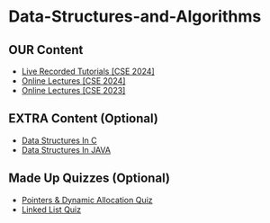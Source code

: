 # Data-Structures-and-Algorithms

## OUR Content

- [Live Recorded Tutorials [CSE 2024]](https://www.youtube.com/playlist?list=PLaL_BACw3AaGDbYpq62drcxXSs0Yi953M)
- [Online Lectures [CSE 2024]](https://www.youtube.com/playlist?list=PLaL_BACw3AaELgPD82WGaMNIMUmvHVRcF)
- [Online Lectures [CSE 2023]](https://youtube.com/playlist?list=PLxwbQuwnqw4dXLl_fWfjfn-zoFlvWUIpv)

## EXTRA Content (Optional)

- [Data Structures In C](https://youtube.com/playlist?list=PLoK2Lr1miEm-5zCzKE8siQezj9rvQlnca)
- [Data Structures In JAVA](https://youtube.com/playlist?list=PLCInYL3l2AajqOUW_2SwjWeMwf4vL4RSp)

## Made Up Quizzes (Optional)
- [Pointers & Dynamic Allocation Quiz](https://forms.gle/zj9CUZAKg1xeptkQ8)
- [Linked List Quiz](https://forms.gle/JqH9rQw8nUBgH3Sc7)

